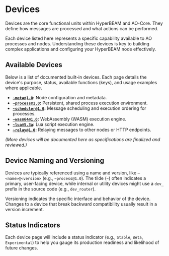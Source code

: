 # Devices

Devices are the core functional units within HyperBEAM and AO-Core. They define how messages are processed and what actions can be performed.

Each device listed here represents a specific capability available to AO processes and nodes. Understanding these devices is key to building complex applications and configuring your HyperBEAM node effectively.

## Available Devices

Below is a list of documented built-in devices. Each page details the device's purpose, status, available functions (keys), and usage examples where applicable.

*   **[`~meta@1.0`](./meta-at-1-0.md):** Node configuration and metadata.
*   **[`~process@1.0`](./process-at-1-0.md):** Persistent, shared process execution environment.
*   **[`~scheduler@1.0`](./scheduler-at-1-0.md):** Message scheduling and execution ordering for processes.
*   **[`~wasm64@1.0`](./wasm64-at-1-0.md):** WebAssembly (WASM) execution engine.
*   **[`~lua@5.3a`](./lua-at-5-3a.md):** Lua script execution engine.
*   **[`~relay@1.0`](./relay-at-1-0.md):** Relaying messages to other nodes or HTTP endpoints.

*(More devices will be documented here as specifications are finalized and reviewed.)*

## Device Naming and Versioning

Devices are typically referenced using a name and version, like `~<name>@<version>` (e.g., `~process@1.0`). The tilde (`~`) often indicates a primary, user-facing device, while internal or utility devices might use a `dev_` prefix in the source code (e.g., `dev_router`).

Versioning indicates the specific interface and behavior of the device. Changes to a device that break backward compatibility usually result in a version increment.

## Status Indicators

Each device page will include a status indicator (e.g., `Stable`, `Beta`, `Experimental`) to help you gauge its production readiness and likelihood of future changes.
